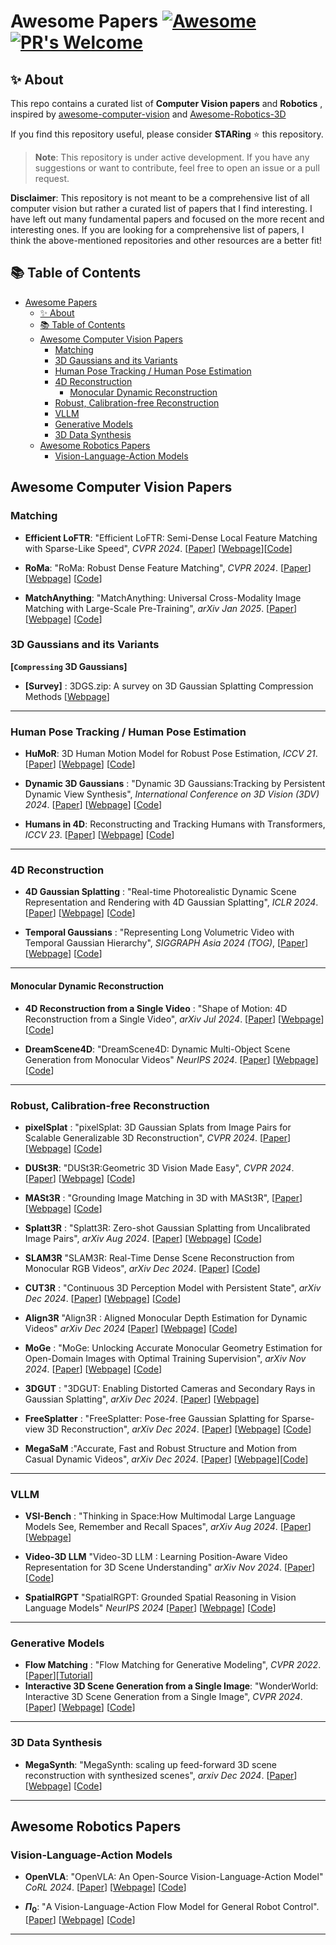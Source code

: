# Awesome Papers [![Awesome](https://cdn.rawgit.com/sindresorhus/awesome/d7305f38d29fed78fa85652e3a63e154dd8e8829/media/badge.svg)](https://github.com/sindresorhus/awesome)  [![PR's Welcome](https://img.shields.io/badge/PRs-welcome-brightgreen.svg?style=flat)](http://makeapullrequest.com) 

## ✨ About

This repo contains a curated list of **Computer Vision papers** and **Robotics** , inspired by [awesome-computer-vision](https://github.com/jbhuang0604/awesome-computer-vision) and [Awesome-Robotics-3D
](https://github.com/zubair-irshad/Awesome-Robotics-3D)

If you find this repository useful, please consider **STARing** ⭐ this repository.

> **Note**: This repository is under active development. If you have any suggestions or want to contribute, feel free to open an issue or a pull request.

**Disclaimer**: This repository is not meant to be a comprehensive list of all computer vision but rather a curated list of papers that I find interesting. I have left out many fundamental papers and focused on the more recent and interesting ones. If you are looking for a comprehensive list of papers, I think the above-mentioned repositories and other resources are a better fit!

## 📚 Table of Contents
- [Awesome Papers   ](#awesome-papers---)
  - [✨ About](#-about)
  - [📚 Table of Contents](#-table-of-contents)
  - [Awesome Computer Vision Papers](#awesome-computer-vision-papers)
    - [Matching](#matching)
    - [3D Gaussians and its Variants](#3d-gaussians-and-its-variants)
    - [Human Pose Tracking / Human Pose Estimation](#human-pose-tracking--human-pose-estimation)
    - [4D Reconstruction](#4d-reconstruction)
      - [Monocular Dynamic Reconstruction](#monocular-dynamic-reconstruction)
    - [Robust, Calibration-free Reconstruction](#robust-calibration-free-reconstruction)
    - [VLLM](#vllm)
    - [Generative Models](#generative-models)
    - [3D Data Synthesis](#3d-data-synthesis)
  - [Awesome Robotics Papers](#awesome-robotics-papers)
    - [Vision-Language-Action Models](#vision-language-action-models)

## Awesome Computer Vision Papers

### Matching

* **Efficient LoFTR**: "Efficient LoFTR: Semi-Dense Local Feature Matching with Sparse-Like Speed", *CVPR 2024*. [[Paper](https://zju3dv.github.io/efficientloftr/files/EfficientLoFTR.pdf)] [[Webpage](https://zju3dv.github.io/efficientloftr/)][[Code](https://github.com/zju3dv/efficientloftr)]

* **RoMa**: "RoMa: Robust Dense Feature Matching", *CVPR 2024*. [[Paper](https://arxiv.org/abs/2305.15404)] [[Webpage](https://parskatt.github.io/RoMa/)] [[Code](https://github.com/Parskatt/RoMa)]

* **MatchAnything**: "MatchAnything: Universal Cross-Modality Image Matching with Large-Scale Pre-Training", *arXiv Jan 2025*. [[Paper](https://arxiv.org/abs/2501.07556)] [[Webpage](https://zju3dv.github.io/MatchAnything/)] [[Code](https://github.com/zju3dv/MatchAnything)]

### 3D Gaussians and its Variants

**[`Compressing` 3D Gaussians]**

* **[Survey]** : 3DGS.zip: A survey on 3D Gaussian Splatting Compression Methods [[Webpage](https://w-m.github.io/3dgs-compression-survey/)]

------------------------------

### Human Pose Tracking / Human Pose Estimation

* **HuMoR**: 3D Human Motion Model for Robust Pose Estimation, *ICCV 21*. [[Paper](https://geometry.stanford.edu/projects/humor/docs/humor.pdf)] [[Webpage](https://geometry.stanford.edu/projects/humor/)] [[Code](https://github.com/davrempe/humor)]
* **Dynamic 3D Gaussians** : "Dynamic 3D Gaussians:Tracking by Persistent Dynamic View Synthesis", *International Conference on 3D Vision (3DV) 2024*. [[Paper](https://arxiv.org/pdf/2308.09713)] [[Webpage](https://dynamic3dgaussians.github.io/)] [[Code](https://github.com/JonathonLuiten/Dynamic3DGaussians)]

* **Humans in 4D**: Reconstructing and Tracking Humans with Transformers, *ICCV 23*. [[Paper](https://arxiv.org/pdf/2305.20091)] [[Webpage](https://shubham-goel.github.io/4dhumans/)] [[Code](https://github.com/shubham-goel/4D-Humans)]
------------------------------

### 4D Reconstruction

* **4D Gaussian Splatting** : "Real-time Photorealistic Dynamic Scene Representation and Rendering with 4D Gaussian Splatting", *ICLR 2024*. [[Paper](https://arxiv.org/pdf/2310.10642)] [[Webpage](https://fudan-zvg.github.io/4d-gaussian-splatting/)] [[Code](https://github.com/fudan-zvg/4d-gaussian-splatting)]


* **Temporal Gaussians** : "Representing Long Volumetric Video
with Temporal Gaussian Hierarchy", *SIGGRAPH Asia 2024 (TOG)*, [[Paper](https://arxiv.org/pdf/2412.09608)] [[Webpage](https://zju3dv.github.io/longvolcap/)] [[Code](https://github.com/zju3dv/EasyVolcap)]

------------------------------
#### Monocular Dynamic Reconstruction

* **4D Reconstruction from a Single Video** : "Shape of Motion:
4D Reconstruction from a Single Video", *arXiv Jul 2024*. [[Paper](https://arxiv.org/pdf/2405.02280)] [[Webpage](https://dreamscene4d.github.io/)] [[Code](https://github.com/dreamscene4d/dreamscene4d)]

* **DreamScene4D**: "DreamScene4D: Dynamic Multi-Object Scene Generation from Monocular Videos" *NeurIPS 2024*. [[Paper](https://arxiv.org/abs/2406.01584)] [[Webpage](https://www.anjiecheng.me/DreamScene4D)] [[Code](https://github.com/dreamscene4d/dreamscene4d)]

------------------------------


### Robust, Calibration-free Reconstruction

* **pixelSplat** : "pixelSplat: 3D Gaussian Splats from Image Pairs for Scalable Generalizable 3D Reconstruction", *CVPR 2024*. [[Paper](https://arxiv.org/pdf/2312.12337)] [[Webpage](https://davidcharatan.com/pixelsplat/)] [[Code](https://github.com/dcharatan/pixelsplat)]

* **DUSt3R**: "DUSt3R:Geometric 3D Vision Made Easy", *CVPR 2024*. [[Paper](https://arxiv.org/pdf/2312.14132)] [[Webpage](https://dust3r.europe.naverlabs.com/)] [[Code](https://github.com/naver/dust3r)]

* **MASt3R** : "Grounding Image Matching in 3D with MASt3R", [[Paper](https://arxiv.org/pdf/2406.09756)] [[Webpage](https://europe.naverlabs.com/blog/mast3r-matching-and-stereo-3d-reconstruction/)] [[Code](https://github.com/naver/mast3r)]

* **Splatt3R** : "Splatt3R: Zero-shot Gaussian Splatting from Uncalibrated Image Pairs", *arXiv Aug 2024*. [[Paper](https://arxiv.org/pdf/2408.13912)] [[Webpage](https://splatt3r.active.vision/)] [[Code](https://github.com/btsmart/splatt3r)]

* **SLAM3R** "SLAM3R: Real-Time Dense Scene Reconstruction from Monocular RGB Videos", *arXiv Dec 2024*. [[Paper](https://arxiv.org/abs/2412.09401)] [[Code](https://github.com/PKU-VCL-3DV/SLAM3R)]

* **CUT3R** : "Continuous 3D Perception Model with Persistent State", *arXiv Dec 2024*. [[Paper](https://arxiv.org/abs/2501.12387)] [[Webpage](https://cut3r.github.io/)] [[Code](https://github.com/CUT3R/CUT3R)]

* **Align3R** "Align3R : Aligned Monocular Depth Estimation for Dynamic Videos" *arXiv Dec 2024* [[Paper](https://arxiv.org/abs/2412.03079)] [[Webpage](https://igl-hkust.github.io/Align3R.github.io/)] [[Code](https://github.com/jiah-cloud/Align3R)]

* **MoGe** : "MoGe: Unlocking Accurate Monocular Geometry Estimation for Open-Domain Images with Optimal Training Supervision", *arXiv Nov 2024*. [[Paper](https://arxiv.org/pdf/2410.19115)] [[Webpage](https://wangrc.site/MoGePage/)] [[Code](https://github.com/microsoft/MoGe)]

* **3DGUT** : "3DGUT: Enabling Distorted Cameras and Secondary Rays in Gaussian Splatting", *arXiv Dec 2024*. [[Paper](https://arxiv.org/abs/2412.12507)] [[Webpage](https://research.nvidia.com/labs/toronto-ai/3DGUT/)]

* **FreeSplatter** : "FreeSplatter: Pose-free Gaussian Splatting for Sparse-view 3D Reconstruction", *arXiv Dec 2024*. [[Paper](https://arxiv.org/pdf/2412.09573)] [[Webpage](https://bluestyle97.github.io/projects/freesplatter/)] [[Code](https://github.com/TencentARC/FreeSplatter)]

* **MegaSaM** :"Accurate, Fast and Robust Structure and Motion from Casual Dynamic Videos", *arXiv Dec 2024*. [[Paper](https://arxiv.org/pdf/2412.04463)] [[Webpage](https://mega-sam.github.io/)][[Code](https://github.com/mega-sam/mega-sam)]


------------------------------


### VLLM

* **VSI-Bench** : "Thinking in Space:How Multimodal Large Language Models See, Remember and Recall Spaces", *arXiv Aug 2024*. [[Paper](https://arxiv.org/pdf/2412.14171)] [[Webpage](https://vision-x-nyu.github.io/thinking-in-space.github.io/)]

* **Video-3D LLM** "Video-3D LLM : Learning Position-Aware Video Representation for 3D Scene Understanding"  *arXiv Nov 2024*. [[Paper](https://arxiv.org/abs/2412.00493)] [[Code](https://github.com/LaVi-Lab/Video-3D-LLM)]

* **SpatialRGPT** "SpatialRGPT: Grounded Spatial Reasoning in Vision Language Models" *NeurIPS 2024* [[Paper](https://arxiv.org/abs/2406.01584)] [[Webpage](https://www.anjiecheng.me/SpatialRGPT)] [[Code](https://github.com/AnjieCheng/SpatialRGPT)]

------------------------------


### Generative Models

* **Flow Matching** : "Flow Matching for Generative Modeling", *CVPR 2022*. [[Paper](https://arxiv.org/abs/2210.02747)][[Tutorial](https://neurips.cc/virtual/2024/tutorial/99531)]
* **Interactive 3D Scene Generation from a Single Image**: "WonderWorld: Interactive 3D Scene Generation from a Single Image", *CVPR 2024*. [[Paper](https://arxiv.org/pdf/2406.09394)] [[Webpage](https://kovenyu.com/wonderworld/)] [[Code](https://github.com/KovenYu/WonderWorld)]


------------------------------

### 3D Data Synthesis

* **MegaSynth**: "MegaSynth: scaling up feed-forward 3D scene reconstruction with synthesized scenes", *arxiv Dec 2024*. [[Paper](https://arxiv.org/pdf/2412.14166)] [[Webpage](https://hwjiang1510.github.io/MegaSynth/)] [[Code](https://github.com/hwjiang1510/MegaSynth)]


------------------------------

## Awesome Robotics Papers

### Vision-Language-Action Models
* **OpenVLA**: "OpenVLA: An Open-Source Vision-Language-Action Model" *CoRL 2024*. [[Paper](https://arxiv.org/abs/2406.09246)] [[Webpage](https://openvla.github.io/)] [[Code](https://github.com/openvla/openvla)]

* **$\Pi_0$**: "A Vision-Language-Action Flow Model for
General Robot Control". [[Paper](https://www.physicalintelligence.company/download/pi0.pdf)] [[Webpage](https://www.physicalintelligence.company/blog/pi0)] [[Code](https://github.com/Physical-Intelligence/openpi)]

------------------------------
